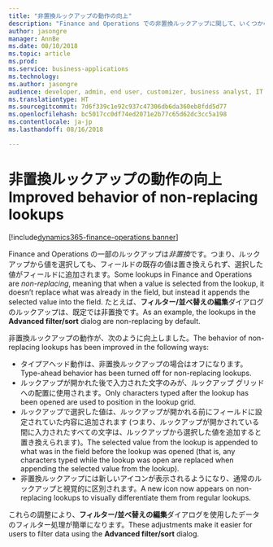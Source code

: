```yaml
---
title: "非置換ルックアップの動作の向上"
description: "Finance and Operations での非置換ルックアップに関して、いくつかの機能向上が行われています。"
author: jasongre
manager: AnnBe
ms.date: 08/10/2018
ms.topic: article
ms.prod: 
ms.service: business-applications
ms.technology: 
ms.author: jasongre
audience: developer, admin, end user, customizer, business analyst, IT pro
ms.translationtype: HT
ms.sourcegitcommit: 7d6f339c1e92c937c47306db6da360eb8fdd5d77
ms.openlocfilehash: bc5017cc0df74ed2071e2b77c65d62dc3cc5a198
ms.contentlocale: ja-jp
ms.lasthandoff: 08/16/2018

---
```


# <a name="improved-behavior-of-non-replacing-lookups"></a><span data-ttu-id="a00e9-103">非置換ルックアップの動作の向上</span><span class="sxs-lookup"><span data-stu-id="a00e9-103">Improved behavior of non-replacing lookups</span></span>

[!include[dynamics365-finance-operations banner](../includes/dynamics365-finance-operations.md)]

<span data-ttu-id="a00e9-104">Finance and Operations の一部のルックアップは*非置換*です。つまり、ルックアップから値を選択しても、フィールドの既存の値は置き換えられず、選択した値がフィールドに追加されます。</span><span class="sxs-lookup"><span data-stu-id="a00e9-104">Some lookups in Finance and Operations are *non-replacing*, meaning that when a value is selected from the lookup, it doesn’t replace what was already in the field, but instead it appends the selected value into the field.</span></span> <span data-ttu-id="a00e9-105">たとえば、**フィルター/並べ替えの編集**ダイアログのルックアップは、既定では非置換です。</span><span class="sxs-lookup"><span data-stu-id="a00e9-105">As an example, the lookups in the **Advanced filter/sort** dialog are non-replacing by default.</span></span>  

<span data-ttu-id="a00e9-106">非置換ルックアップの動作が、次のように向上しました。</span><span class="sxs-lookup"><span data-stu-id="a00e9-106">The behavior of non-replacing lookups has been improved in the following ways:</span></span> 
- <span data-ttu-id="a00e9-107">タイプアヘッド動作は、非置換ルックアップの場合はオフになります。</span><span class="sxs-lookup"><span data-stu-id="a00e9-107">Type-ahead behavior has been turned off for non-replacing lookups.</span></span> 
- <span data-ttu-id="a00e9-108">ルックアップが開かれた後で入力された文字のみが、ルックアップ グリッドへの配置に使用されます。</span><span class="sxs-lookup"><span data-stu-id="a00e9-108">Only characters typed after the lookup has been opened are used to position in the lookup grid.</span></span>
- <span data-ttu-id="a00e9-109">ルックアップで選択した値は、ルックアップが開かれる前にフィールドに設定されていた内容に追加されます (つまり、ルックアップが開かされている間に入力されたすべての文字は、ルックアップから選択した値を追加すると置き換えられます)。</span><span class="sxs-lookup"><span data-stu-id="a00e9-109">The selected value from the lookup is appended to what was in the field before the lookup was opened (that is, any characters typed while the lookup was open are replaced when appending the selected value from the lookup).</span></span>  
- <span data-ttu-id="a00e9-110">非置換ルックアップには新しいアイコンが表示されるようになり、通常のルックアップと視覚的に区別されます。</span><span class="sxs-lookup"><span data-stu-id="a00e9-110">A new icon now appears on non-replacing lookups to visually differentiate them from regular lookups.</span></span>

<span data-ttu-id="a00e9-111">これらの調整により、**フィルター/並べ替えの編集**ダイアログを使用したデータのフィルター処理が簡単になります。</span><span class="sxs-lookup"><span data-stu-id="a00e9-111">These adjustments make it easier for users to filter data using the **Advanced filter/sort** dialog.</span></span>

